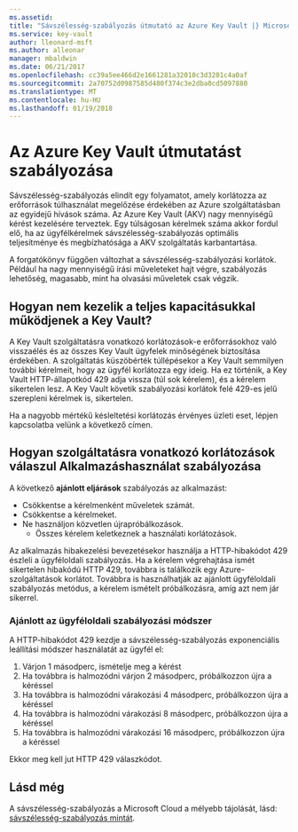 ```yaml
---
ms.assetid: 
title: "Sávszélesség-szabályozás útmutató az Azure Key Vault |} Microsoft Docs"
ms.service: key-vault
author: lleonard-msft
ms.author: alleonar
manager: mbaldwin
ms.date: 06/21/2017
ms.openlocfilehash: cc39a5ee466d2e1661281a32010c3d3201c4a0af
ms.sourcegitcommit: 2a70752d0987585d480f374c3e2dba0cd5097880
ms.translationtype: MT
ms.contentlocale: hu-HU
ms.lasthandoff: 01/19/2018
---
```

# <a name="azure-key-vault-throttling-guidance"></a>Az Azure Key Vault útmutatást szabályozása

Sávszélesség-szabályozás elindít egy folyamatot, amely korlátozza az erőforrások túlhasználat megelőzése érdekében az Azure szolgáltatásban az egyidejű hívások száma. Az Azure Key Vault (AKV) nagy mennyiségű kérést kezelésére terveztek. Egy túlságosan kérelmek száma akkor fordul elő, ha az ügyfélkérelmek sávszélesség-szabályozás optimális teljesítménye és megbízhatósága a AKV szolgáltatás karbantartása.

A forgatókönyv függően változhat a sávszélesség-szabályozási korlátok. Például ha nagy mennyiségű írási műveleteket hajt végre, szabályozás lehetőség, magasabb, mint ha olvasási műveletek csak végzik.

## <a name="how-does-key-vault-handle-its-limits"></a>Hogyan nem kezelik a teljes kapacitásukkal működjenek a Key Vault?

A Key Vault szolgáltatásra vonatkozó korlátozások-e erőforrásokhoz való visszaélés és az összes Key Vault ügyfelek minőségének biztosítása érdekében. A szolgáltatás küszöbérték túllépésekor a Key Vault semmilyen további kérelmeit, hogy az ügyfél korlátozza egy ideig. Ha ez történik, a Key Vault HTTP-állapotkód 429 adja vissza (túl sok kérelem), és a kérelem sikertelen lesz. A Key Vault követik szabályozási korlátok felé 429-es jelű szerepleni kérelmek is, sikertelen. 

Ha a nagyobb mértékű késleltetési korlátozás érvényes üzleti eset, lépjen kapcsolatba velünk a következő címen.


## <a name="how-to-throttle-your-app-in-response-to-service-limits"></a>Hogyan szolgáltatásra vonatkozó korlátozások válaszul Alkalmazáshasználat szabályozása

A következő **ajánlott eljárások** szabályozás az alkalmazást:
- Csökkentse a kérelmenként műveletek számát.
- Csökkentse a kérelmeket.
- Ne használjon közvetlen újrapróbálkozások. 
    - Összes kérelem keletkeznek a használati korlátozások.

Az alkalmazás hibakezelési bevezetésekor használja a HTTP-hibakódot 429 észleli a ügyféloldali szabályozás. Ha a kérelem végrehajtása ismét sikertelen hibakódú HTTP 429, továbbra is találkozik egy Azure-szolgáltatások korlátot. Továbbra is használhatják az ajánlott ügyféloldali szabályozás metódus, a kérelem ismételt próbálkozásra, amíg azt nem jár sikerrel.

### <a name="recommended-client-side-throttling-method"></a>Ajánlott az ügyféloldali szabályozási módszer

A HTTP-hibakódot 429 kezdje a sávszélesség-szabályozás exponenciális leállítási módszer használatát az ügyfél el:

1. Várjon 1 másodperc, ismételje meg a kérést
2. Ha továbbra is halmozódni várjon 2 másodperc, próbálkozzon újra a kéréssel
3. Ha továbbra is halmozódni várakozási 4 másodperc, próbálkozzon újra a kéréssel
4. Ha továbbra is halmozódni várakozási 8 másodperc, próbálkozzon újra a kéréssel
5. Ha továbbra is halmozódni várakozási 16 másodperc, próbálkozzon újra a kéréssel

Ekkor meg kell jut HTTP 429 válaszkódot.

## <a name="see-also"></a>Lásd még

A sávszélesség-szabályozás a Microsoft Cloud a mélyebb tájolását, lásd: [sávszélesség-szabályozás mintát](https://docs.microsoft.com/azure/architecture/patterns/throttling).

